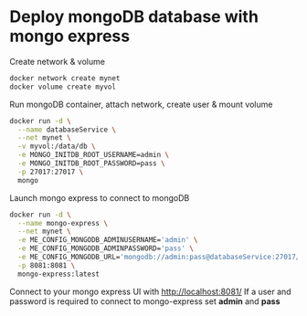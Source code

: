 # Deploy mongoDB database with mongo express

Create network & volume
```sh
docker network create mynet
docker volume create myvol
```

Run mongoDB container, attach network, create user  & mount volume
```sh
docker run -d \
  --name databaseService \
  --net mynet \
  -v myvol:/data/db \
  -e MONGO_INITDB_ROOT_USERNAME=admin \
  -e MONGO_INITDB_ROOT_PASSWORD=pass \
  -p 27017:27017 \
  mongo
```
Launch mongo express to connect to mongoDB 

```sh
docker run -d \
  --name mongo-express \
  --net mynet \
  -e ME_CONFIG_MONGODB_ADMINUSERNAME='admin' \
  -e ME_CONFIG_MONGODB_ADMINPASSWORD='pass' \
  -e ME_CONFIG_MONGODB_URL='mongodb://admin:pass@databaseService:27017/' \
  -p 8081:8081 \
  mongo-express:latest
```
Connect to your mongo express UI with [http://localhost:8081/](http://localhost:8081)
If a user and password is required to connect to mongo-express set <b>admin</b> and <b>pass</b>
